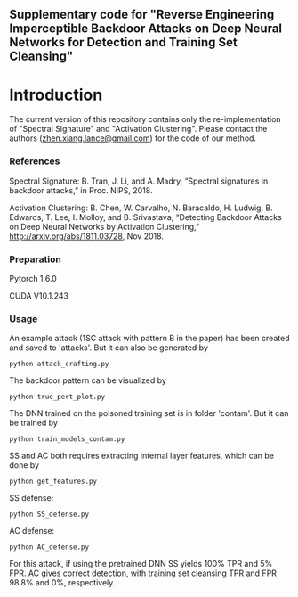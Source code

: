 ## Supplementary code for "Reverse Engineering Imperceptible Backdoor Attacks on Deep Neural Networks for Detection and Training Set Cleansing"

# Introduction

The current version of this repository contains only the re-implementation of "Spectral Signature" and "Activation Clustering".
Please contact the authors (zhen.xiang.lance@gmail.com) for the code of our method.

### References

Spectral Signature: 
B. Tran, J. Li, and A. Madry, “Spectral signatures in
backdoor attacks,” in Proc. NIPS, 2018.

Activation Clustering: B. Chen, W. Carvalho, N. Baracaldo, H. Ludwig, B. Edwards, T. Lee, I. Molloy, and B. Srivastava, “Detecting
Backdoor Attacks on Deep Neural Networks by Activation Clustering,” http://arxiv.org/abs/1811.03728, Nov 2018.
### Preparation

Pytorch 1.6.0

CUDA V10.1.243

### Usage

An example attack (1SC attack with pattern B in the paper) has been created and saved to 'attacks'. But it can also be generated by

    python attack_crafting.py

The backdoor pattern can be visualized by

    python true_pert_plot.py

The DNN trained on the poisoned training set is in folder 'contam'. But it can be trained by
    
    python train_models_contam.py

SS and AC both requires extracting internal layer features, which can be done by

    python get_features.py

SS defense:

    python SS_defense.py

AC defense:

    python AC_defense.py

For this attack, if using the pretrained DNN SS yields 100% TPR and 5% FPR.
AC gives correct detection, with training set cleansing TPR and FPR 98.8% and 0%, respectively.